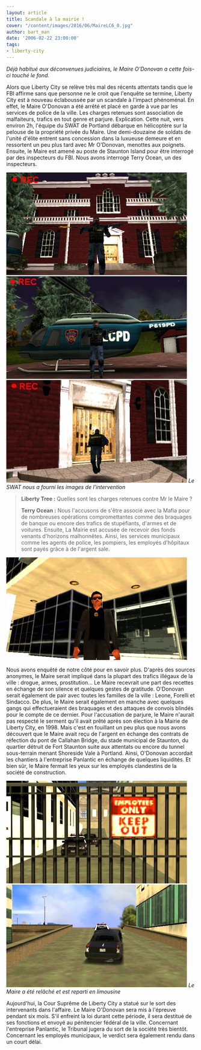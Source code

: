 ```yaml
---
layout: article
title: Scandale à la mairie !
cover: "/content/images/2016/06/MaireLC6_0.jpg"
author: bart_man
date: '2006-02-22 23:00:00'
tags:
- liberty-city
---
```


_Déjà habitué aux déconvenues judiciaires, le Maire O'Donovan a cette fois-ci touché le fond._

Alors que Liberty City se relève très mal des récents attentats tandis que le FBI affirme sans que personne ne le croit que l'enquête se termine, Liberty City est à nouveau éclaboussée par un scandale à l'impact phénoménal. En effet, le Maire O'Donovan a été arrêté et placé en garde à vue par les services de police de la ville. Les charges retenues sont association de malfaiteurs, trafics en tout genre et parjure. Explication. Cette nuit, vers environ 2h, l'équipe du SWAT de Portland débarque en hélicoptère sur la pelouse de la propriété privée du Maire. Une demi-douzaine de soldats de l'unité d'élite entrent sans concession dans la luxueuse demeure et en ressortent un peu plus tard avec Mr O'Donovan, menottes aux poignets. Ensuite, le Maire est amené au poste de Staunton Island pour être interrogé par des inspecteurs du FBI. Nous avons interrogé Terry Ocean, un des inspecteurs.

![](/content/images/2005/01/MaireLC2.jpg)
![](/content/images/2005/01/MaireLC3.jpg)
![Le SWAT nous a fourni les images de l'intervention](/content/images/2005/01/MaireLC4.jpg)
_Le SWAT nous a fourni les images de l'intervention_

> **Liberty Tree :** Quelles sont les charges retenues contre Mr le Maire ?
> 
> **Terry Ocean :** Nous l'accusons de s'être associé avec la Mafia pour de nombreuses opérations compromettantes comme des braquages de banque ou encore des trafics de stupéfiants, d'armes et de voitures. Ensuite, La Mairie est accusée de recevoir des fonds venants d'horizons malhonnêtes. Ainsi, les services municipaux comme les agents de police, les pompiers, les employés d'hôpitaux sont payés grâce à de l'argent sale.

![](/content/images/2005/01/MaireLC1.jpg)

Nous avons enquêté de notre côté pour en savoir plus. D'après des sources anonymes, le Maire serait impliqué dans la plupart des trafics illégaux de la ville : drogue, armes, prostitution... Le Maire recevrait une part des recettes en échange de son silence et quelques gestes de gratitude. O'Donovan serait également de pair avec toutes les familles de la ville : Leone, Forelli et Sindacco. De plus, le Maire serait également en manche avec quelques gangs qui effectueraient des braquages et des attaques de convois blindés pour le compte de ce dernier. Pour l'accusation de parjure, le Maire n'aurait pas respecté le serment qu'il avait prêté après son élection à la Mairie de Liberty City, en 1998. Mais c'est en fouillant un peu plus que nous avons découvert que le Maire avait reçu de l'argent en échange des contrats de réfection du pont de Callahan Bridge, du stade municipal de Staunton, du quartier détruit de Fort Staunton suite aux attentats ou encore du tunnel sous-terrain menant Shoreside Vale à Portland. Ainsi, O'Donovan accordait les chantiers à l'entreprise Panlantic en échange de quelques liquidités. Et bien sûr, le Maire fermait les yeux sur les employés clandestins de la société de construction.

![](/content/images/2005/01/MaireLC5.jpg)
![Le Maire a été relâché et est reparti en limousine](/content/images/2005/01/MaireLC6.jpg)
_Le Maire a été relâché et est reparti en limousine_

Aujourd'hui, la Cour Suprême de Liberty City a statué sur le sort des intervenants dans l'affaire. Le Maire O'Donovan sera mis à l'épreuve pendant six mois. S'il enfreint la loi durant cette période, il sera destitué de ses fonctions et envoyé au pénitencier fédéral de la ville. Concernant l'entreprise Panlantic, le Tribunal jugera du sort de la société très bientôt. Concernant les employés municipaux, le verdict sera également rendu dans un court délai.